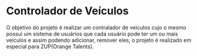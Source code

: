# Controlador de Veículos

O objetivo do projeto é realizar um contralador de veiculos cujo o mesmo possui um sistema de usuários que cada usuário pode ter um ou mais veículos e assim podendo adicionar, remover eles, o projeto é realizado em especial para ZUP(Orange Talents).
